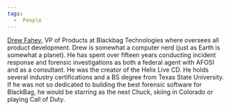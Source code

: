 ```yaml
---
tags:
  -  People
---
```

[Drew Fahey](drew_fahey.md), VP of Products at Blackbag
Technologies where oversees all product development. Drew is somewhat a
computer nerd (just as Earth is somewhat a planet). He has spent over
fifteen years conducting incident response and forensic investigations
as both a federal agent with AFOSI and as a consultant. He was the
creator of the Helix Live CD. He holds several industry certifications
and a BS degree from Texas State University. If he was not so dedicated
to building the best forensic software for BlackBag, he would be
starring as the next Chuck, skiing in Colorado or playing Call of Duty.